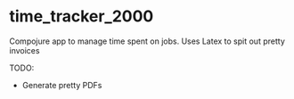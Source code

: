 time_tracker_2000
=================

Compojure app to manage time spent on jobs. Uses Latex to spit out pretty invoices

TODO: 

* Generate pretty PDFs
